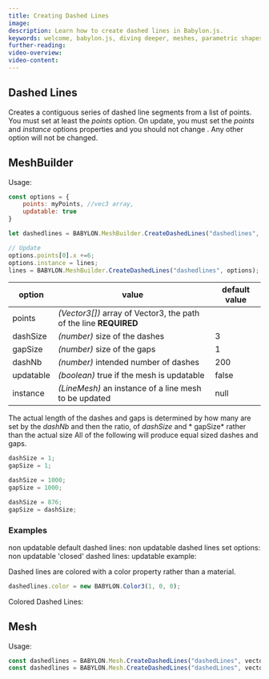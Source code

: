```yaml
---
title: Creating Dashed Lines
image: 
description: Learn how to create dashed lines in Babylon.js.
keywords: welcome, babylon.js, diving deeper, meshes, parametric shapes, dashed lines
further-reading:
video-overview:
video-content:
---
```


## Dashed Lines
Creates a contiguous series of dashed line segments from a list of points. You must set at least the _points_ option. On update, you must set the _points_ and _instance_ options properties and you should not change . Any other option will not be changed.
## MeshBuilder
Usage:
```javascript
const options = {
    points: myPoints, //vec3 array,
    updatable: true
}

let dashedlines = BABYLON.MeshBuilder.CreateDashedLines("dashedlines", options, scene);  //scene is optional and defaults to the current scene

// Update
options.points[0].x +=6; 
options.instance = lines;
lines = BABYLON.MeshBuilder.CreateDashedLines("dashedlines", options); //No scene parameter when using instance
```

option|value|default value
--------|-----|-------------
points|_(Vector3[])_  array of Vector3, the path of the line **REQUIRED** |
dashSize|_(number)_  size of the dashes|3
gapSize|_(number)_  size of the gaps|1
dashNb|_(number)_  intended number of dashes|200
updatable|_(boolean)_ true if the mesh is updatable|false
instance|_(LineMesh)_ an instance of a line mesh to be updated|null

The actual length of the dashes and gaps is determined by how many are set by the *dashNb* and then the ratio, of *dashSize* and * gapSize* rather than the actual size 
All of the following will produce equal sized dashes and gaps.
```javascript
dashSize = 1;
gapSize = 1;

dashSize = 1000;
gapSize = 1000;

dashSize = 876;
gapSize = dashSize;
```
### Examples
non updatable default dashed lines: <Playground id="#TYF5GH#1" title="Create Non Updatable Default Dashed Lines" description="Simple example of creating non updatable default dashed lines."/> 
non updatable dashed lines set options: <Playground id="#TYF5GH#2" title="Create Non Updatable Dashed Lines With Options" description="Simple example of creating non updatable dashed lines with options."/>
non updatable 'closed' dashed lines: <Playground id="#TYF5GH#3" title="Create Non Updatable Closed Dashed Lines" description="Simple example of creating non updatable closed dashed lines."/>
updatable example: <Playground id="#TYF5GH#4" title="Create Updatable Closed Dashed Lines" description="Simple example of creating updatable closed dashed lines."/>

Dashed lines are colored with a color property rather than a material.

```javascript
dashedlines.color = new BABYLON.Color3(1, 0, 0);
```

Colored Dashed Lines: <Playground id="#TYF5GH#5" title="Create Colored Dashed Lines" description="Simple example of creating colored dashed lines."/>

## Mesh
Usage:
```javascript
const dashedlines = BABYLON.Mesh.CreateDashedLines("dashedLines", vector3 array, dashSize, gapSize, dashNb, scene);
const dashedlines = BABYLON.Mesh.CreateDashedLines("dashedLines", vector3 array, dashSize, gapSize, dashNb, scene, updatable, instance); //optional parameters after scene
```